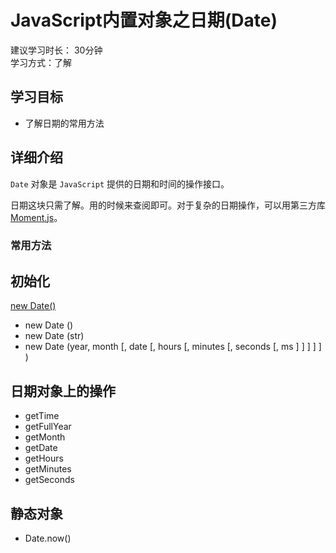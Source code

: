 # JavaScript内置对象之日期(Date)
建议学习时长： 30分钟  
学习方式：了解  

## 学习目标
* 了解日期的常用方法

## 详细介绍
`Date` 对象是 `JavaScript` 提供的日期和时间的操作接口。

日期这块只需了解。用的时候来查阅即可。对于复杂的日期操作，可以用第三方库[Moment.js](http://momentjs.com/)。

### 常用方法
## 初始化
[new Date()](http://www.ecma-international.org/ecma-262/5.1/#sec-15.9.3.1)
* new Date ()
* new Date (str)
* new Date (year, month [, date [, hours [, minutes [, seconds [, ms ] ] ] ] ] )

## 日期对象上的操作
* getTime
* getFullYear
* getMonth
* getDate
* getHours
* getMinutes
* getSeconds

## 静态对象
* Date.now()


